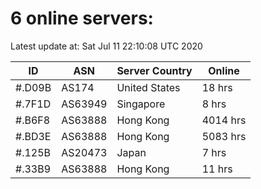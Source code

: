 # 6 online servers:

Latest update at: Sat Jul 11 22:10:08 UTC 2020

| ID | ASN | Server Country | Online |
| -- | --- | -------------- | ------ |
| #.D09B | AS174 | United States | 18 hrs |
| #.7F1D | AS63949 | Singapore | 8 hrs |
| #.B6F8 | AS63888 | Hong Kong | 4014 hrs |
| #.BD3E | AS63888 | Hong Kong | 5083 hrs |
| #.125B | AS20473 | Japan | 7 hrs |
| #.33B9 | AS63888 | Hong Kong | 11 hrs |

